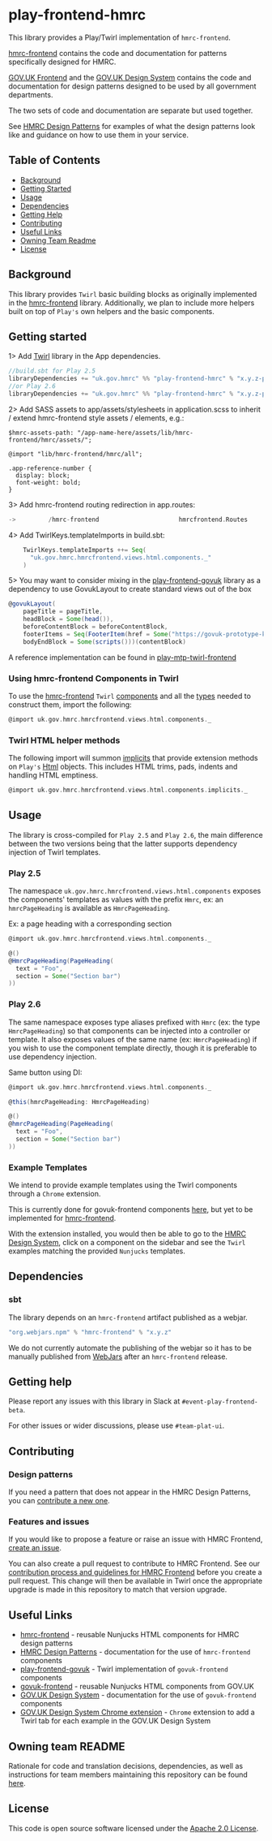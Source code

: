 # play-frontend-hmrc

This library provides a Play/Twirl implementation of `hmrc-frontend`.

[hmrc-frontend](https://github.com/hmrc/hmrc-frontend) contains the code and documentation for patterns specifically designed for HMRC.

[GOV.UK Frontend](https://github.com/alphagov/govuk-frontend) and the [GOV.UK Design System](https://design-system.service.gov.uk/) contains the code and documentation for design patterns designed to be used by all government departments.

The two sets of code and documentation are separate but used together.

See [HMRC Design Patterns](https://design.tax.service.gov.uk/hmrc-design-patterns/) for examples of what the design patterns look like and guidance on how to use them in your service.

## Table of Contents

- [Background](#background)
- [Getting Started](#getting-started)
- [Usage](#usage)
- [Dependencies](#dependencies)
- [Getting Help](#getting-help)
- [Contributing](#contributing)
- [Useful Links](#useful-links)
- [Owning Team Readme](#owning-team-readme)
- [License](#license)

## Background

This library provides `Twirl` basic building blocks as originally implemented in the [hmrc-frontend](https://github.com/hmrc/hmrc-frontend/)
library. Additionally, we plan to include more helpers built on top of `Play's` own helpers and the basic components.

## Getting started
1>  Add [Twirl](https://github.com/hmrc/play-frontend-hmrc/releases) library in the App dependencies.
```sbt
//build.sbt for Play 2.5
libraryDependencies += "uk.gov.hmrc" %% "play-frontend-hmrc" % "x.y.z-play-25"
//or Play 2.6
libraryDependencies += "uk.gov.hmrc" %% "play-frontend-hmrc" % "x.y.z-play-26"
```

2>  Add SASS assets to app/assets/stylesheets in application.scss to inherit / extend hmrc-frontend style assets / elements, e.g.:
```
$hmrc-assets-path: "/app-name-here/assets/lib/hmrc-frontend/hmrc/assets/";

@import "lib/hmrc-frontend/hmrc/all";

.app-reference-number {
  display: block;
  font-weight: bold;
}
```

3>  Add hmrc-frontend routing redirection in app.routes:
```scala
->         /hmrc-frontend                      hmrcfrontend.Routes
```

4>  Add TwirlKeys.templateImports in build.sbt:
```sbt
    TwirlKeys.templateImports ++= Seq(
      "uk.gov.hmrc.hmrcfrontend.views.html.components._"
    )
```

5>  You may want to consider mixing in the [play-frontend-govuk](https://github.com/hmrc/play-frontend-govuk/) library as a dependency to use GovukLayout to create standard views out of the box
```scala
@govukLayout(
    pageTitle = pageTitle,
    headBlock = Some(head()),
    beforeContentBlock = beforeContentBlock,
    footerItems = Seq(FooterItem(href = Some("https://govuk-prototype-kit.herokuapp.com/"), text = Some("GOV.UK Prototype Kit v9.1.0"))),
    bodyEndBlock = Some(scripts()))(contentBlock)
```

A reference implementation can be found in [play-mtp-twirl-frontend](https://github.com/hmrc/play-mtp-twirl-frontend)

### Using hmrc-frontend Components in Twirl

To use the [hmrc-frontend](https://github.com/hmrc/hmrc-frontend/) `Twirl` [components](https://github.com/hmrc/play-frontend-hmrc/blob/master/src/main/play-26/uk/gov/hmrc/hmrcfrontend/views/html/components/package.scala) 
and all the [types](https://github.com/hmrc/play-frontend-hmrc/blob/master/src/main/scala/uk/gov/hmrc/hmrcfrontend/views/Aliases.scala) needed to construct them, import the following:
```scala
@import uk.gov.hmrc.hmrcfrontend.views.html.components._
```

### Twirl HTML helper methods
The following import will summon [implicits](https://github.com/hmrc/play-frontend-hmrc/blob/master/src/main/scala/uk/gov/hmrc/hmrcfrontend/views/Implicits.scala) that provide extension methods on `Play's` [Html](https://www.playframework.com/documentation/2.6.x/api/scala/play/twirl/api/Html.html) objects.
This includes HTML trims, pads, indents and handling HTML emptiness.
```scala
@import uk.gov.hmrc.hmrcfrontend.views.html.components.implicits._
```

## Usage

The library is cross-compiled for `Play 2.5` and `Play 2.6`, the main difference between the two versions being that the latter
supports dependency injection of Twirl templates.

### Play 2.5

The namespace `uk.gov.hmrc.hmrcfrontend.views.html.components` exposes the components' templates as values with the prefix
`Hmrc`, ex: an `hmrcPageHeading` is available as `HmrcPageHeading`.

Ex: a page heading with a corresponding section
```scala
@import uk.gov.hmrc.hmrcfrontend.views.html.components._

@()
@HmrcPageHeading(PageHeading(
  text = "Foo",
  section = Some("Section bar")
))
```

### Play 2.6

The same namespace exposes type aliases prefixed with `Hmrc` (ex: the type `HmrcPageHeading`) so that components can be injected into 
a controller or template. It also exposes values of the same name (ex: `HmrcPageHeading`) if you wish to use the component template directly, 
though it is preferable to use dependency injection.

Same button using DI:
```scala
@import uk.gov.hmrc.hmrcfrontend.views.html.components._

@this(hmrcPageHeading: HmrcPageHeading)

@()
@hmrcPageHeading(PageHeading(
  text = "Foo",
  section = Some("Section bar")
))
```

### Example Templates

We intend to provide example templates using the Twirl components through a `Chrome` extension.

This is currently done for govuk-frontend components [here](https://github.com/hmrc/play-frontend-govuk-extension), but yet to be implemented
for [hmrc-frontend](https://github.com/hmrc/hmrc-frontend/).

With the extension installed, you would then be able to go to the [HMRC Design System](https://design.tax.service.gov.uk/hmrc-design-patterns/), 
click on a component on the sidebar and see the `Twirl` examples matching the provided `Nunjucks` templates.

## Dependencies

### sbt

The library depends on an `hmrc-frontend` artifact published as a webjar.

```sbt
"org.webjars.npm" % "hmrc-frontend" % "x.y.z"
```

We do not currently automate the publishing of the webjar so it has to be manually published from [WebJars](https://www.webjars.org) after an `hmrc-frontend` release.

## Getting help

Please report any issues with this library in Slack at `#event-play-frontend-beta`.

For other issues or wider discussions, please use `#team-plat-ui`.

## Contributing

### Design patterns

If you need a pattern that does not appear in the HMRC Design Patterns, you can [contribute a new one](https://github.com/hmrc/design-patterns/issues/new).

### Features and issues

If you would like to propose a feature or raise an issue with HMRC Frontend, [create an issue](https://github.com/hmrc/hmrc-frontend/issues/new).

You can also create a pull request to contribute to HMRC Frontend. See our [contribution process and guidelines for HMRC Frontend](https://github.com/hmrc/hmrc-frontend/blob/master/CONTRIBUTING.md) before you create a pull request.
This change will then be available in Twirl once the appropriate upgrade is made in this repository to match that version upgrade.

## Useful Links

- [hmrc-frontend](https://github.com/hmrc/hmrc-frontend/) - reusable Nunjucks HTML components for HMRC design patterns
- [HMRC Design Patterns](https://design.tax.service.gov.uk/hmrc-design-patterns/) - documentation for the use of `hmrc-frontend` components
- [play-frontend-govuk](https://github.com/hmrc/play-frontend-govuk/) - Twirl implementation of `govuk-frontend` components
- [govuk-frontend](https://github.com/alphagov/govuk-frontend/) - reusable Nunjucks HTML components from GOV.UK
- [GOV.UK Design System](https://design-system.service.gov.uk/components/) - documentation for the use of `govuk-frontend` components
- [GOV.UK Design System Chrome extension](https://github.com/hmrc/play-frontend-govuk-extension) - `Chrome` extension to add a Twirl tab for each example in the GOV.UK Design System

## Owning team README
Rationale for code and translation decisions, dependencies, as well as instructions for team members maintaining this repository can be found [here](/docs/maintainers/overview.md).

## License

This code is open source software licensed under the [Apache 2.0 License]("http://www.apache.org/licenses/LICENSE-2.0.html").
